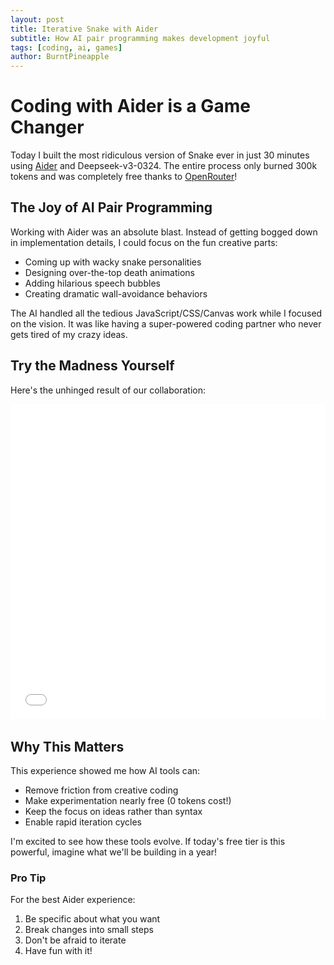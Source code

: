 ```yaml
---
layout: post
title: Iterative Snake with Aider
subtitle: How AI pair programming makes development joyful
tags: [coding, ai, games]
author: BurntPineapple
---
```


# Coding with Aider is a Game Changer

Today I built the most ridiculous version of Snake ever in just 30 minutes using [Aider](https://aider.chat/) and Deepseek-v3-0324. The entire process only burned 300k tokens and was completely free thanks to [OpenRouter](https://openrouter.ai/)!

## The Joy of AI Pair Programming

Working with Aider was an absolute blast. Instead of getting bogged down in implementation details, I could focus on the fun creative parts:

- Coming up with wacky snake personalities
- Designing over-the-top death animations 
- Adding hilarious speech bubbles
- Creating dramatic wall-avoidance behaviors

The AI handled all the tedious JavaScript/CSS/Canvas work while I focused on the vision. It was like having a super-powered coding partner who never gets tired of my crazy ideas.

## Try the Madness Yourself

Here's the unhinged result of our collaboration:

<div class="responsive-game-container">
  <iframe src="/assets/iterativesnakes/Deepseekv3-0324-Chutes-fp8/Deepseekv3-0324run4.html" 
          style="position:absolute; top:0; left:0; width:100%; height:100%; border:none; overflow:hidden;"
          tabindex="0">
  </iframe>
</div>

<script>
document.querySelector('.responsive-game-container iframe').addEventListener('keydown', function(e) {
    if([37, 38, 39, 40].indexOf(e.keyCode) > -1) {
        e.preventDefault();
    }
});
</script>

<style>
.responsive-game-container {
  position: relative;
  width: 100%;
  padding-bottom: 100%; /* 1:1 aspect ratio for this game */
  height: 0;
  overflow: hidden;
  margin-bottom: 2rem;
}
</style>

## Why This Matters

This experience showed me how AI tools can:
- Remove friction from creative coding
- Make experimentation nearly free (0 tokens cost!)
- Keep the focus on ideas rather than syntax
- Enable rapid iteration cycles

I'm excited to see how these tools evolve. If today's free tier is this powerful, imagine what we'll be building in a year!

### Pro Tip
For the best Aider experience:
1. Be specific about what you want
2. Break changes into small steps
3. Don't be afraid to iterate
4. Have fun with it!
